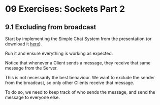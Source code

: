 # 09 Exercises: Sockets Part 2

## 9.1 Excluding from broadcast

Start by implementing the Simple Chat System from the presentation (or download it [here](/09%20Sockets%202/Examples/Simple%20Chat%20System/)).

Run it and ensure everything is working as expected.

Notice that whenever a Client sends a message, they receive that same message from the Server.

This is not necessarily the best behaviour. We want to exclude the sender from the broadcast, so only other Clients receive that message.

To do so, we need to keep track of who sends the message, and send the message to everyone else.


